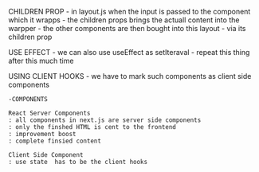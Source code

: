 CHILDREN PROP
    - in layout.js when the input is passed to the component which it wrapps 
    - the children props brings the actuall content into the warpper
    - the other components are then bought into this layout
    - via its children prop

USE EFFECT 
    - we can also use useEffect as setIteraval 
    - repeat this thing after this much time

USING CLIENT HOOKS
    - we have to mark such components as client side components 

    -COMPONENTS
    
    React Server Components
    : all components in next.js are server side components
    : only the finshed HTML is cent to the frontend
    : improvement boost
    : complete finsied content 

    Client Side Component
    : use state  has to be the client hooks